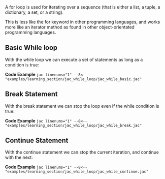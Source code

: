 A for loop is used for iterating over a sequence (that is either a list, a tuple, a dictionary, a set, or a string).

This is less like the for keyword in other programming languages, and works more like an iterator method as found in other object-orientated programming languages.

## Basic While loop
With the while loop we can execute a set of statements as long as a condition is true:

**Code Example**
    ```jac linenums="1"
    --8<-- "examples/learning_section/jac_while_loop/jac_while_basic.jac"
    ```

## Break Statement
With the break statement we can stop the loop even if the while condition is true:

**Code Example**
    ```jac linenums="1"
    --8<-- "examples/learning_section/jac_while_loop/jac_while_break.jac"
    ```

## Continue Statement
With the continue statement we can stop the current iteration, and continue with the next:

**Code Example**
    ```jac linenums="1"
    --8<-- "examples/learning_section/jac_while_loop/jac_while_continue.jac"
    ```
